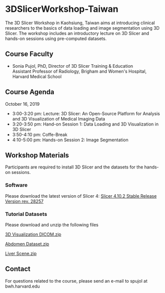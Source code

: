 # 3DSlicerWorkshop-Taiwan

The 3D Slicer Workshop in Kaohsiung, Taiwan aims at introducing clinical researchers to the basics of data loading and image segmentation using 3D Slicer. The workshop includes an introductory lecture on 3D Slicer and hands-on sessions using pre-computed datasets.

## Course Faculty
- Sonia Pujol, PhD, Director of 3D Slicer Training & Education <br> Assistant Professor of Radiology, Brigham and Women's Hospital, Harvard Medical School

## Course Agenda
October 16, 2019
- 3:00-3:20 pm: Lecture: 3D Slicer: An Open-Source Platform for Analysis and 3D Visualization of Medical Imaging Data 
- 3:20-3:50 pm: Hand-on Session 1: Data Loading and 3D Visualization in 3D Slicer
- 3:50-4:10 pm: Coffe-Break
- 4:10-5:00 pm: Hands-on Session 2: Image Segmentation

## Workshop Materials
Participants are required to install 3D Slicer and the datasets for the hands-on sessions.

### Software
Please download the latest version of Slicer 4: 
[Slicer 4.10.2 Stable Release Version rev. 28257](https://download.slicer.org/)

### Tutorial Datasets
Please download and unzip the following files

[3D Visualization DICOM.zip](https://www.dropbox.com/s/pwalbzpc9k25t7d/3DVisualization_DICOM.zip?dl=1)

[Abdomen Dataset.zip](https://www.dropbox.com/s/m3slat1aouq0j75/Diffusion%20MRI.zip?dl=1)

[Liver Scene.zip](https://www.dropbox.com/s/pwalbzpc9k25t7d/3DVisualization_DICOM.zip?dl=0)

## Contact
For questions related to the course, please send an e-mail to spujol at bwh.harvard.edu
